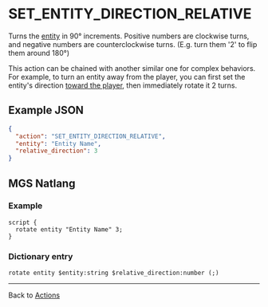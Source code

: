 # SET_ENTITY_DIRECTION_RELATIVE

Turns the [entity](../entities) in 90° increments. Positive numbers are clockwise turns, and negative numbers are counterclockwise turns. (E.g. turn them '2' to flip them around 180°)

This action can be chained with another similar one for complex behaviors. For example, to turn an entity away from the player, you can first set the entity's direction [toward the player](../SET_ENTITY_DIRECTION_TARGET_ENTITY), then immediately rotate it 2 turns.

## Example JSON

```json
{
  "action": "SET_ENTITY_DIRECTION_RELATIVE",
  "entity": "Entity Name",
  "relative_direction": 3
}
```

## MGS Natlang

### Example

```mgs
script {
  rotate entity "Entity Name" 3;
}
```

### Dictionary entry

```
rotate entity $entity:string $relative_direction:number (;)
```

---

Back to [Actions](../actions)
